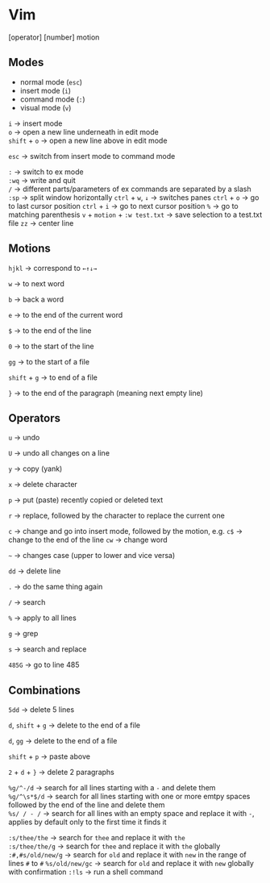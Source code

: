 # Vim

[operator] [number] motion

## Modes

- normal mode (`esc`)
- insert mode (`i`)
- command mode (`:`)
- visual mode (`v`)

`i` -> insert mode  
`o` -> open a new line underneath in edit mode  
`shift` + `o` -> open a new line above in edit mode

`esc` -> switch from insert mode to command mode

`:` -> switch to ex mode  
`:wq` -> write and quit  
`/` -> different parts/parameters of ex commands are separated by a slash
`:sp` -> split window horizontally
`ctrl` + `w`, `↓` -> switches panes
`ctrl` + `o` -> go to last cursor position
`ctrl` + `i` -> go to next cursor position
`%` -> go to matching parenthesis
`v` + `motion` + `:w test.txt` -> save selection to a test.txt file
`zz` -> center line

## Motions

`hjkl` -> correspond to `←↑↓→`

`w` -> to next word

`b` -> back a word

`e` -> to the end of the current word

`$` -> to the end of the line

`0` -> to the start of the line

`gg` -> to the start of a file

`shift` + `g` -> to end of a file

`}` -> to the end of the paragraph (meaning next empty line)

## Operators

`u` -> undo

`U` -> undo all changes on a line

`y` -> copy (yank)

`x` -> delete character

`p` -> put (paste) recently copied or deleted text

`r` -> replace, followed by the character to replace the current one

`c` -> change and go into insert mode, followed by the motion, e.g.
    `c$` -> change to the end of the line
    `cw` -> change word

`~` -> changes case (upper to lower and vice versa)

`dd` -> delete line

`.` -> do the same thing again

`/` -> search

`%` -> apply to all lines

`g` -> grep

`s` -> search and replace

`485G` -> go to line 485

## Combinations

`5dd` -> delete 5 lines

`d`, `shift` + `g` -> delete to the end of a file

`d`, `gg` -> delete to the end of a file

`shift` + `p` -> paste above

`2` + `d` + `}` -> delete 2 paragraphs

`%g/^-/d` -> search for all lines starting with a `-` and delete them  
`%g/^\s*$/d` -> search for all lines starting with one or more emtpy spaces followed by the end of the line and delete them  
`%s/ / - /` -> search for all lines with an empty space and replace it with ` - `, applies by default only to the first time it finds it  

`:s/thee/the` -> search for `thee` and replace it with `the`  
`:s/thee/the/g` -> search for `thee` and replace it with `the` globally
`:#,#s/old/new/g` -> search for `old` and replace it with `new` in the range of lines `#` to `#`
`%s/old/new/gc` -> search for `old` and replace it with `new` globally with confirmation
`:!ls` -> run a shell command

